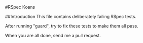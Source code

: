 #RSpec Koans

##Introduction
This file contains deliberately failing RSpec tests.

After running "guard", try to fix these tests to make them all pass.

When you are all done, send me a pull request.